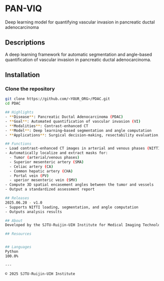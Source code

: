 # PAN-VIQ
Deep learning model for quantifying vascular invasion in pancreatic ductal adenocarcinoma

## Descriptions  
A deep learning framework for automatic segmentation and angle-based quantification of vascular invasion in pancreatic ductal adenocarcinoma.

## Installation

### Clone the repository
```bash
git clone https://github.com/<YOUR_ORG>/PDAC.git
cd PDAC

## Highlights
- **Disease**: Pancreatic Ductal Adenocarcinoma (PDAC)
- **Goal**: Automated quantification of vascular invasion (VI)
- **Modalities**: Contrast-enhanced CT
- **Model**: Deep learning–based segmentation and angle computation
- **Applications**: Surgical decision-making, resectability evaluation, radiology support

## Functions  
- Load contrast-enhanced CT images in arterial and venous phases (NIfTI format)
- Automatically localize and extract masks for:
  - Tumor (arterial/venous phases)
  - Superior mesenteric artery (SMA)
  - Celiac artery (CA)
  - Common hepatic artery (CHA)
  - Portal vein (PV)
  - uperior mesenteric vein (SMV)
- Compute 3D spatial encasement angles between the tumor and vessels
- Output a standardized assessment report

## Releases  
2025.06.20 - v1.0  
- Supports NIfTI loading, segmentation, and angle computation
- Outputs analysis results  

## About  
Developed by the SJTU-Ruijin-UIH Institute for Medical Imaging Technology, the PAN-VIQ project aims to build clinically practical preoperative AI tools for PDAC, helping physicians rapidly assess tumor–vessel relationships and evaluate surgical resectability.

## Resources  


## Languages  
Python  
100.0%

---

© 2025 SJTU-Ruijin-UIH Institute
